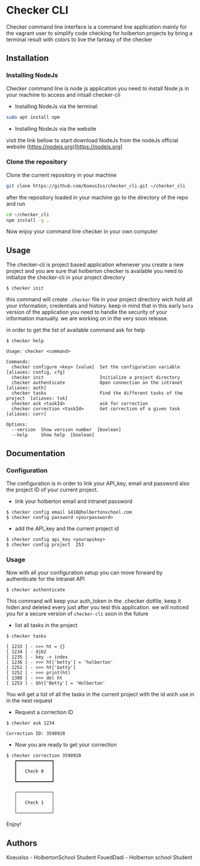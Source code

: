 ```

```

# Checker CLI

Checker command line interface is a command line application mainly for the vagrant user
to simplify code checking for holberton projects by bring a terminal result with colors to 
live the fantasy of the checker

## Installation

### Installing NodeJs

Checker command line is node js application you need to install Node js in your machine to
access and intsall checker-cli
* Installing NodeJs via the terminal:

```bash
sudo apt install npm
```
* Installing NodeJs via the website

visit the link bellow to start download NodeJs from the nodeJs official website
(https://nodejs.org)[https://nodejs.org]

### Clone the repository

Clone the current repository in your machine

```bash
git clone https://github.com/KoeusIss/checker_cli.git ~/checker_cli

```
after the repository loaded in your machine go to the directory of the repo and run 

```bash
cd ~/checker_cli
npm install -g .

```
Now enjoy your command line checker in your own computer

## Usage

The checker-cli is project based application whenever you create a new project and you are sure that
holberton checker is available you need to initialize the checker-cli in your project directory

```
$ checker init
```
this command will create `.checker` file in your project directory wich hold all your information,
credentials and history. keep in mind that in this early `beta` version of the application you need to handle the security of
your information manually. we are working on in the very soon release.

in order to get the list of available command ask for help

```
$ checker help

Usage: checker <command>

Commands:
  checker configure <key> [value]  Set the configuration variable  [aliases: config, cfg]
  checker init                     Initialize a project directory
  checker authenticate             Open connection on the intranet  [aliases: auth]
  checker tasks                    Find the different tasks of the project  [aliases: tsk]
  checker ask <taskId>             ask for correction
  checker correction <taskId>      Get correction of a given task  [aliases: corr]

Options:
  --version  Show version number  [boolean]
  --help     Show help  [boolean]

```

## Documentation

### Configuration
The configuration is in order to link your API_key, email and password also the project ID of
your current project.

* link your holberton email and intranet password

```
$ checker config email 1418@holbertonschool.com
$ checker config password <yourpassword>
```
* add the API_key and the current project id
```
$ checker config api_key <yourapikey>
$ checker config project  253
```

### Usage
Now with all your configuration setup you can move forward by authenticate for
the intranet API

```
$ checker authenticate
```
This command will keep your auth_token in the .checker dotfile, keep it hiden and deleted every
just after you test this application. we will noticed you for a secure version of `checker-cli`
soon in the future

* list all tasks in the project
```
$ checker tasks

[ 1233 ] - >>> ht = {}
[ 1234 ] - djb2
[ 1235 ] - key -> index
[ 1236 ] - >>> ht['betty'] = 'holberton'
[ 1251 ] - >>> ht['betty']
[ 1252 ] - >>> print(ht)
[ 1388 ] - >>> del ht
[ 1253 ] - $ht['Betty'] = 'Holberton'

```
You will get a list of all the tasks in the current project with the id wich use in in the next request

* Request a correction ID

```
$ checker ask 1234

Correction ID: 3590920
```

* Now you are ready to get your correction
```
$ checker correction 3590920
   ┏━━━━━━━━━━━━━┓
   ┃             ┃
   ┃   Check 0   ┃
   ┃             ┃
   ┗━━━━━━━━━━━━━┛

   ┌─────────────┐
   │             │
   │   Check 1   │
   │             │
   └─────────────┘

```

Enjoy!

## Authors

KoeusIss - HolbertonSchool Student
FouedDadi - Holberton school Student
